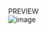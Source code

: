 PREVIEW<br>
![image](https://github.com/RasaIulian/Submit-form/assets/99275349/27b020a9-fdcb-4e2b-a0b9-f085b057fa12)

